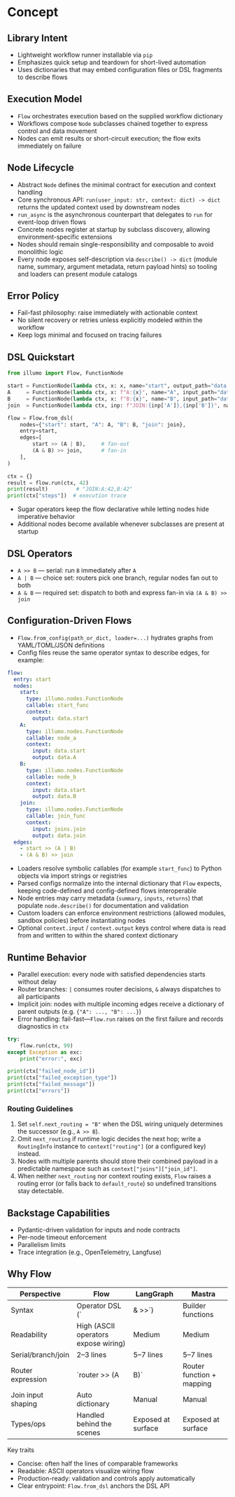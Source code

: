 # Concept

## Library Intent
- Lightweight workflow runner installable via `pip`
- Emphasizes quick setup and teardown for short-lived automation
- Uses dictionaries that may embed configuration files or DSL fragments to describe flows

## Execution Model
- `Flow` orchestrates execution based on the supplied workflow dictionary
- Workflows compose `Node` subclasses chained together to express control and data movement
- Nodes can emit results or short-circuit execution; the flow exits immediately on failure

## Node Lifecycle
- Abstract `Node` defines the minimal contract for execution and context handling
- Core synchronous API: `run(user_input: str, context: dict) -> dict` returns the updated context used by downstream nodes
- `run_async` is the asynchronous counterpart that delegates to `run` for event-loop driven flows
- Concrete nodes register at startup by subclass discovery, allowing environment-specific extensions
- Nodes should remain single-responsibility and composable to avoid monolithic logic
- Every node exposes self-description via `describe() -> dict` (module name, summary, argument metadata, return payload hints) so tooling and loaders can present module catalogs

## Error Policy
- Fail-fast philosophy: raise immediately with actionable context
- No silent recovery or retries unless explicitly modeled within the workflow
- Keep logs minimal and focused on tracing failures

## DSL Quickstart
```python
from illumo import Flow, FunctionNode

start = FunctionNode(lambda ctx, x: x, name="start", output_path="data.start")
A     = FunctionNode(lambda ctx, x: f"A:{x}", name="A", input_path="data.start", output_path="data.A")
B     = FunctionNode(lambda ctx, x: f"B:{x}", name="B", input_path="data.start", output_path="data.B")
join  = FunctionNode(lambda ctx, inp: f"JOIN:{inp['A']},{inp['B']}", name="join", input_path="data")

flow = Flow.from_dsl(
    nodes={"start": start, "A": A, "B": B, "join": join},
    entry=start,
    edges=[
        start >> (A | B),     # fan-out
        (A & B) >> join,      # fan-in
    ],
)

ctx = {}
result = flow.run(ctx, 42)
print(result)         # "JOIN:A:42,B:42"
print(ctx["steps"])  # execution trace
```
- Sugar operators keep the flow declarative while letting nodes hide imperative behavior
- Additional nodes become available whenever subclasses are present at startup

## DSL Operators
- `A >> B` — serial: run `B` immediately after `A`
- `A | B` — choice set: routers pick one branch, regular nodes fan out to both
- `A & B` — required set: dispatch to both and express fan-in via `(A & B) >> join`

## Configuration-Driven Flows
- `Flow.from_config(path_or_dict, loader=...)` hydrates graphs from YAML/TOML/JSON definitions
- Config files reuse the same operator syntax to describe edges, for example:

```yaml
flow:
  entry: start
  nodes:
    start:
      type: illumo.nodes.FunctionNode
      callable: start_func
      context:
        output: data.start
    A:
      type: illumo.nodes.FunctionNode
      callable: node_a
      context:
        input: data.start
        output: data.A
    B:
      type: illumo.nodes.FunctionNode
      callable: node_b
      context:
        input: data.start
        output: data.B
    join:
      type: illumo.nodes.FunctionNode
      callable: join_func
      context:
        input: joins.join
        output: data.join
  edges:
    - start >> (A | B)
    - (A & B) >> join
```
- Loaders resolve symbolic callables (for example `start_func`) to Python objects via import strings or registries
- Parsed configs normalize into the internal dictionary that `Flow` expects, keeping code-defined and config-defined flows interoperable
- Node entries may carry metadata (`summary`, `inputs`, `returns`) that populate `node.describe()` for documentation and validation
- Custom loaders can enforce environment restrictions (allowed modules, sandbox policies) before instantiating nodes
- Optional `context.input` / `context.output` keys control where data is read from and written to within the shared context dictionary

## Runtime Behavior
- Parallel execution: every node with satisfied dependencies starts without delay
- Router branches: `|` consumes router decisions, `&` always dispatches to all participants
- Implicit join: nodes with multiple incoming edges receive a dictionary of parent outputs (e.g. `{"A": ..., "B": ...}`)
- Error handling: fail-fast—`Flow.run` raises on the first failure and records diagnostics in `ctx`

```python
try:
    flow.run(ctx, 99)
except Exception as exc:
    print("error:", exc)

print(ctx["failed_node_id"])
print(ctx["failed_exception_type"])
print(ctx["failed_message"])
print(ctx["errors"])
```

### Routing Guidelines
1. Set `self.next_routing = "B"` when the DSL wiring uniquely determines the successor (e.g., `A >> B`).
2. Omit `next_routing` if runtime logic decides the next hop; write a `RoutingInfo` instance to `context["routing"]` (or a configured key) instead.
3. Nodes with multiple parents should store their combined payload in a predictable namespace such as `context["joins"]["join_id"]`.
4. When neither `next_routing` nor context routing exists, `Flow` raises a routing error (or falls back to `default_route`) so undefined transitions stay detectable.

## Backstage Capabilities
- Pydantic-driven validation for inputs and node contracts
- Per-node timeout enforcement
- Parallelism limits
- Trace integration (e.g., OpenTelemetry, Langfuse)

## Why Flow
| Perspective | Flow | LangGraph | Mastra |
| --- | --- | --- | --- |
| Syntax | Operator DSL (`| & >>`) | Builder functions | Builder functions |
| Readability | High (ASCII operators expose wiring) | Medium | Medium |
| Serial/branch/join | 2–3 lines | 5–7 lines | 5–7 lines |
| Router expression | `router >> (A | B)` | Router function + mapping | Router + mapping |
| Join input shaping | Auto dictionary | Manual | Manual |
| Types/ops | Handled behind the scenes | Exposed at surface | Exposed at surface |

Key traits
- Concise: often half the lines of comparable frameworks
- Readable: ASCII operators visualize wiring flow
- Production-ready: validation and controls apply automatically
- Clear entrypoint: `Flow.from_dsl` anchors the DSL API
